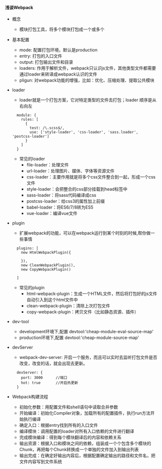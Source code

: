 #### 浅谈Webpack  
  * 概念   
    + 模块打包工具，将多个模块打包成一个或多个  
  * 基本配置  
    + mode: 配置打包环境，默认是production   
    + entry: 打包的入口文件   
    + output: 打包输出文件和目录  
    + loaders: 作用于解析文件，webpack只认识js文件，其他类型文件都需要通过loader来转译成webpack认识的文件      
    + pligun: 对webpack功能的增强，比如：优化、压缩处理、提取公共模块   
  
  * loader  
    + loader就是一个打包方案，它对特定类型的文件去打包；loader 顺序是从右向左
    ```
      module: {
        rules: [
          {
            test: /\.scss$/,
            use: ['style-loader', 'css-loader', 'sass.loader', 'postcss-loader']
          }
        ]
      }
    ```
    + 常见的loader
      - file-loader：处理文件
      - url-loader：处理图片、媒体、字体等资源文件
      - css-loader：主要作用就是将多个css文件整合到一起，形成一个css文件
      - style-loader：会把整合的css部分挂载到head标签中  
      - sass-loader：将sass代码编译成css  
      - postcss-loader：给css3的属性加上前缀   
      - babel-loader：将ES6/7/8转为ES5
      - vue-loader：编译vue文件  
      
  * plugin   
    + 扩展webpack的功能，可以在webpack运行到某个时刻的时候,帮你做一些事情  
    ``` 
      plugins: [
        new HtmlWebpackPlugin({
        
        }),
        new CleanWebpackPlugin(),
        new CopyWebpackPlugin()        
        
      ]
    ```
    + 常见的plugin  
      - html-webpack-plugin：生成一个HTML文件，然后将打包好的js文件自动引入到这个html文件中  
      - clean-webpack-plugin：清除上次打包文件  
      - copy-webpack-plugin：拷贝文件（比如静态资源、插件）
  * dev-tool   
    + development环境下,配置 devtool:'cheap-module-eval-source-map'  
    + production环境下,配置 devtool:'cheap-module-source-map'  
    
  * devServer  
    + webpack-dev-server: 开启一个服务，而且可以实时去监听打包文件是否改变，改变的话，就会出现去更新。
    ```
      devServer: {
        port: 3000      //端口
        hot: true       //开启热更新
      }
    ```
    
    
  * Webpack构建流程
    + 初始化参数：用配置文件和shell语句中读取合并参数  
    + 开始编译：初始化Compiler对象，加载所有的配置插件，执行run方法开始执行编译  
    + 确定入口：根据entry找到所有的入口文件    
    + 编译模块：调用配置的loader对所有入口依赖的文件进行翻译   
    + 完成模块编译：得到每个模块翻译后的内容和依赖关系   
    + 输出资源：根据入口和模块之间的依赖，组装成一个个包含多个模块的Chunk，再把每个Chunk转换成一个单独的文件加入到输出列表
    + 输出完成：在确定好输出内容后，根据配置确定输出的路径和文件名，把文件内容写到文件系统  
    
    
    
    
